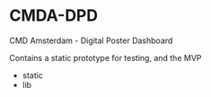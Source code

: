 # CMDA-DPD
CMD Amsterdam - Digital Poster Dashboard

Contains a static prototype for testing, and the MVP

 - static 
 - lib
